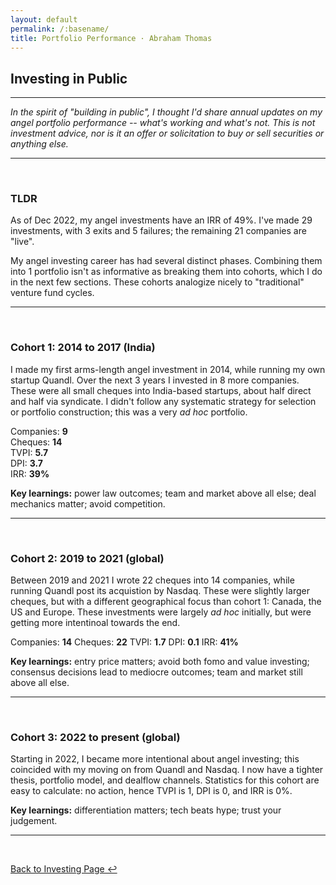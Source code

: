 ```yaml
---
layout: default
permalink: /:basename/
title: Portfolio Performance · Abraham Thomas
---
```


## Investing in Public

----

*In the spirit of "building in public", I thought I'd share annual updates on my angel portfolio performance -- what's working and what's not.  This is not investment advice, nor is it an offer or solicitation to buy or sell securities or anything else.*

---

<br/>

### TLDR

As of Dec 2022, my angel investments have an IRR of 49%.  I've made 29 investments, with 3 exits and 5 failures; the remaining 21 companies are "live".

My angel investing career has had several distinct phases.  Combining them into 1 portfolio isn't as informative as breaking them into cohorts, which I do in the next few sections.  These cohorts analogize nicely to "traditional" venture fund cycles.

----

<br/>


### Cohort 1: 2014 to 2017 (India)

I made my first arms-length angel investment in 2014, while running my own startup Quandl.  Over the next 3 years I invested in 8 more companies.  These were all small cheques into India-based startups, about half direct and half via syndicate.  I didn't follow any systematic strategy for selection or portfolio construction; this was a very *ad hoc* portfolio.

Companies: **9**  
Cheques: **14**  
TVPI: **5.7**  
DPI: **3.7**  
IRR: **39%**  

**Key learnings:** power law outcomes; team and market above all else; deal mechanics matter; avoid competition.

----

<br/>


### Cohort 2: 2019 to 2021 (global)

Between 2019 and 2021 I wrote 22 cheques into 14 companies, while running Quandl post its acquistion by Nasdaq.  These were slightly larger cheques, but with a different geographical focus than cohort 1: Canada, the US and Europe.  These investments were largely *ad hoc* initially, but were getting more intentinoal towards the end.

Companies: **14**
Cheques: **22**
TVPI: **1.7**
DPI: **0.1**
IRR: **41%**

**Key learnings:** entry price matters; avoid both fomo and value investing; consensus decisions lead to mediocre outcomes; team and market still above all else.  

----

<br/>

### Cohort 3: 2022 to present (global)

Starting in 2022, I became more intentional about angel investing; this coincided with my moving on from Quandl and Nasdaq.  I now have a tighter thesis, portfolio model, and dealflow channels.  Statistics for this cohort are easy to calculate: no action, hence TVPI is 1, DPI is 0, and IRR is 0%.

**Key learnings:** differentiation matters; tech beats hype; trust your judgement.

----

<br/>

[Back to Investing Page ↩](/investing)

<br/>
<br/>